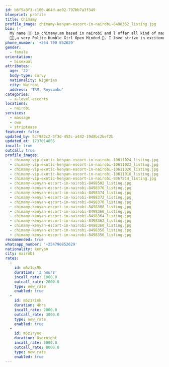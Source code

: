 ```yaml
---
id: b6f5a3f3-c100-464d-ae02-797bb7a3f349
blueprint: profile
title: Chimamy
profile_image: chimamy-kenyan-escort-in-nairobi-8498352_listing.jpg
bio: |-
  My name 💋😜 is chimamy,am based in nairobi and l offer all kind of massage services and extras ,am available 24/7 for both incall and outcall 🤤 love to make people happy and relaxed Offering Professional Massage Therapy. easy to get along with and very open-minded. I like Bdsm and vanilla as well. If you are new in town let's hook up and have a good time.
  💋😜,a very Polite Humble Girl Open Minded 💯. I love strive in excitement😁 and I will ensure that your experience with me is nothing less than electrifying.❣️BDSM⚜️
phone_number: '+254 790 852629'
gender:
  - female
orientation:
  - bisexual
attributes:
  age: '22'
  body-type: curvy
  nationality: Nigerian
  city: Nairobi
  address: 'TRM, Roysambu'
categories:
  - a-level-escorts
locations:
  - nairobi
services:
  - massage
  - owo
  - striptease
featured: false
updated_by: 5cf982c2-3f3d-452c-a442-19d8bc2bef2b
updated_at: 1737014855
incall: true
outcall: true
profile_images:
  - chimamy-vip-exotic-kenyan-escort-in-nairobi-10611024_listing.jpg
  - chimamy-vip-exotic-kenyan-escort-in-nairobi-10611022_listing.jpg
  - chimamy-vip-exotic-kenyan-escort-in-nairobi-10611020_listing.jpg
  - chimamy-vip-exotic-kenyan-escort-in-nairobi-10611018_listing.jpg
  - chimamy-vip-exotic-kenyan-escort-in-nairobi-9367514_listing.jpg
  - chimamy-kenyan-escort-in-nairobi-8498502_listing.jpg
  - chimamy-kenyan-escort-in-nairobi-8498376_listing.jpg
  - chimamy-kenyan-escort-in-nairobi-8498374_listing.jpg
  - chimamy-kenyan-escort-in-nairobi-8498372_listing.jpg
  - chimamy-kenyan-escort-in-nairobi-8498370_listing.jpg
  - chimamy-kenyan-escort-in-nairobi-8498368_listing.jpg
  - chimamy-kenyan-escort-in-nairobi-8498366_listing.jpg
  - chimamy-kenyan-escort-in-nairobi-8498364_listing.jpg
  - chimamy-kenyan-escort-in-nairobi-8498362_listing.jpg
  - chimamy-kenyan-escort-in-nairobi-8498360_listing.jpg
  - chimamy-kenyan-escort-in-nairobi-8498358_listing.jpg
  - chimamy-kenyan-escort-in-nairobi-8498356_listing.jpg
recommended: true
whatsapp_number: '+254790852629'
nationality: kenyan
city: nairobi
rates:
  -
    id: m5z1qx9k
    duration: '2 hours'
    incall_rate: 1000.0
    outcall_rate: 2000.0
    type: new_rate
    enabled: true
  -
    id: m5z1rimh
    duration: 4hrs
    incall_rate: 2000.0
    outcall_rate: 3000.0
    type: new_rate
    enabled: true
  -
    id: m5z1ryoo
    duration: Overnight
    incall_rate: 5000.0
    outcall_rate: 8000.0
    type: new_rate
    enabled: true
---
```

